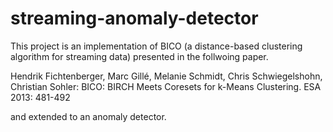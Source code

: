 # streaming-anomaly-detector

This project is an implementation of BICO (a distance-based clustering algorithm for streaming data) presented in the follwoing paper.

Hendrik Fichtenberger, Marc Gillé, Melanie Schmidt, Chris Schwiegelshohn, Christian Sohler:
BICO: BIRCH Meets Coresets for k-Means Clustering. ESA 2013: 481-492

and extended to an anomaly detector.



